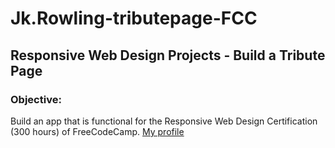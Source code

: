 # Jk.Rowling-tributepage-FCC
## Responsive Web Design Projects - Build a Tribute Page


### Objective: 
Build an app that is functional for the Responsive Web Design Certification (300 hours) of FreeCodeCamp.
[My profile](https://www.freecodecamp.org/mboladop)
